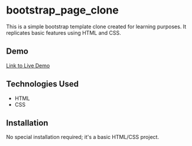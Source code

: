 # bootstrap_page_clone

This is a simple bootstrap template clone created for learning purposes. It replicates basic features using HTML and CSS.

## Demo

[Link to Live Demo](https://umakant3525.github.io/bootstrap_page_clone/)

## Technologies Used

- HTML
- CSS

## Installation

No special installation required; it's a basic HTML/CSS project.


